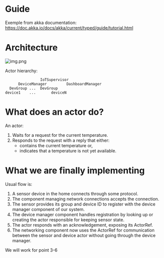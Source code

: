 # Guide

Exemple from akka documentation:
https://doc.akka.io/docs/akka/current/typed/guide/tutorial.html

# Architecture

![img.png](/home/aubbiali/project/broker-akka/src/main/resources/arch.png)

Actor hierarchy:

                    IoTSupervisor 
          DeviceManager         DashboardManager  
      DevGroup ...  DevGroup      
    device1    ...       deviceN   

# What does an actor do?

An actor:
1. Waits for a request for the current temperature.
2. Responds to the request with a reply that either:
     - contains the current temperature or,
     - indicates that a temperature is not yet available.

# What we are finally implementing

Usual flow is:

1. A sensor device in the home connects through some protocol.
2. The component managing network connections accepts the connection.
3. The sensor provides its group and device ID to register with the device manager component of our system.
4. The device manager component handles registration by looking up or creating the actor responsible for keeping sensor state.
5. The actor responds with an acknowledgement, exposing its ActorRef.
6. The networking component now uses the ActorRef for communication between the sensor and device actor without going through the device manager.

We will work for point 3-6

